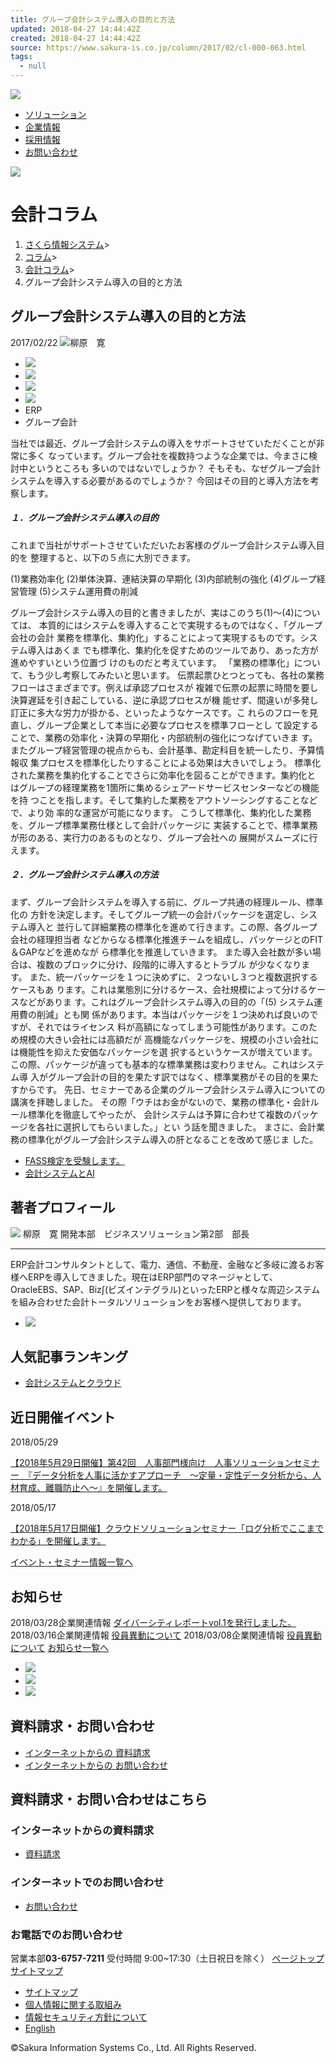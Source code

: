 ```yaml
---
title: グループ会計システム導入の目的と方法
updated: 2018-04-27 14:44:42Z
created: 2018-04-27 14:44:42Z
source: https://www.sakura-is.co.jp/column/2017/02/cl-000-063.html
tags:
  - null
---
```


[![](../_resources/b08e8227057ea7581371cbb4b34a43ab.png)](https://www.sakura-is.co.jp/)

- [ソリューション](https://www.sakura-is.co.jp/solution/)
- [企業情報](https://www.sakura-is.co.jp/corporate/)
- [採用情報](https://sakura-is.recruitment.jp/)
- [お問い合わせ](#)

![](../_resources/24c06a272efa8b5cf39e9fabb9989c92.png)

# 会計コラム

1. [さくら情報システム](https://www.sakura-is.co.jp/)>
2. [コラム](https://www.sakura-is.co.jp/column/)>
3. [会計コラム](https://www.sakura-is.co.jp/column/account/)>
4. グループ会計システム導入の目的と方法

## グループ会計システム導入の目的と方法

2017/02/22
![](../_resources/8f5a1d068fc53006179bb300ab822637.png)柳原　寛

- [![](../_resources/ccc7622b58dac7efb0ea75d367c0c265.png)](#)
- [![](../_resources/6c2c5da1907407c56f0c0473bb9166a4.png)](#)
- [![](../_resources/2b3b6b532eced082e6da1ae3872bff1b.png)](#)
- [![](../_resources/3071b1fd31eb12e2493d9ee79df2c746.png)](#)
- ERP
- グループ会計

当社では最近、グループ会計システムの導入をサポートさせていただくことが非常に多く
なっています。グループ会社を複数持つような企業では、今まさに検討中というところも
多いのではないでしょうか？
そもそも、なぜグループ会計システムを導入する必要があるのでしょうか？
今回はその目的と導入方法を考察します。

##### １．グループ会計システム導入の目的

これまで当社がサポートさせていただいたお客様のグループ会計システム導入目的を
整理すると、以下の５点に大別できます。

(1)業務効率化
(2)単体決算、連結決算の早期化
(3)内部統制の強化
(4)グループ経営管理
(5)システム運用費の削減

グループ会計システム導入の目的と書きましたが、実はこのうち(1)～(4)については、
本質的にはシステムを導入することで実現するものではなく、「グループ会社の会計
業務を標準化、集約化」することによって実現するものです。システム導入はあくま
でも標準化、集約化を促すためのツールであり、あった方が進めやすいという位置づ
けのものだと考えています。
「業務の標準化」について、もう少し考察してみたいと思います。
伝票起票ひとつとっても、各社の業務フローはさまざまです。例えば承認プロセスが
複雑で伝票の起票に時間を要し決算遅延を引き起こしている、逆に承認プロセスが機
能せず、間違いが多発し訂正に多大な労力が掛かる、といったようなケースです。こ
れらのフローを見直し、グループ企業として本当に必要なプロセスを標準フローとし
て設定することで、業務の効率化・決算の早期化・内部統制の強化につなげていきま
す。
またグループ経営管理の視点からも、会計基準、勘定科目を統一したり、予算情報収
集プロセスを標準化したりすることによる効果は大きいでしょう。
標準化された業務を集約化することでさらに効率化を図ることができます。集約化と
はグループの経理業務を1箇所に集めるシェアードサービスセンターなどの機能を持
つことを指します。そして集約した業務をアウトソーシングすることなどで、より効
率的な運営が可能になります。
こうして標準化、集約化した業務を、グループ標準業務仕様として会計パッケージに
実装することで、標準業務が形のある、実行力のあるものとなり、グループ会社への
展開がスムーズに行えます。

##### ２．グループ会計システム導入の方法

まず、グループ会計システムを導入する前に、グループ共通の経理ルール、標準化の
方針を決定します。そしてグループ統一の会計パッケージを選定し、システム導入と
並行して詳細業務の標準化を進めて行きます。この際、各グループ会社の経理担当者
などからなる標準化推進チームを組成し、パッケージとのFIT＆GAPなどを進めなが
ら標準化を推進していきます。
また導入会社数が多い場合は、複数のブロックに分け、段階的に導入するとトラブル
が少なくなります。
また、統一パッケージを１つに決めずに、２つないし３つと複数選択するケースもあ
ります。これは業態別に分けるケース、会社規模によって分けるケースなどがありま
す。これはグループ会計システム導入の目的の「(5) システム運用費の削減」とも関
係があります。本当はパッケージを１つ決めれば良いのですが、それではライセンス
料が高額になってしまう可能性があります。このため規模の大きい会社には高額だが
高機能なパッケージを、規模の小さい会社には機能性を抑えた安価なパッケージを選
択するというケースが増えています。
この際、パッケージが違っても基本的な標準業務は変わりません。これはシステム導
入がグループ会計の目的を果たす訳ではなく、標準業務がその目的を果たすからです。
先日、セミナーである企業のグループ会計システム導入についての講演を拝聴しました。
その際「ウチはお金がないので、業務の標準化・会計ルール標準化を徹底してやったが、
会計システムは予算に合わせて複数のパッケージを各社に選択してもらいました。」とい
う話を聞きました。
まさに、会計業務の標準化がグループ会計システム導入の肝となることを改めて感じま
した。

- [FASS検定を受験します。](https://www.sakura-is.co.jp/column/2017/04/cl-000-069.html)
- [会計システムとAI](https://www.sakura-is.co.jp/column/2016/10/cl-000-054.html)

## 著者プロフィール

![](../_resources/8f5a1d068fc53006179bb300ab822637.png)
柳原　寛
開発本部　ビジネスソリューション第2部　部長
****

ERP会計コンサルタントとして、電力、通信、不動産、金融など多岐に渡るお客様へERPを導入してきました。現在はERP部門のマネージャとして、OracleEBS、SAP、Biz∫(ビズインテグラル)といったERPと様々な周辺システムを組み合わせた会計トータルソリューションをお客様へ提供しております。

- [![](../_resources/3f1da4e3553e54d2ddb459baf096accd.jpg)](https://www.sakura-is.co.jp/lp/nencho/)

## 人気記事ランキング

- [会計システムとクラウド](https://www.sakura-is.co.jp/column/2018/03/cl-000-101.html)

## 近日開催イベント

2018/05/29

[【2018年5月29日開催】第42回　人事部門様向け　人事ソリューションセミナー　『データ分析を人事に活かすアプローチ　～定量・定性データ分析から、人材育成、離職防止へ～』を開催します。](https://www.sakura-is.co.jp/events/tp-000-452.html)

2018/05/17

[【2018年5月17日開催】クラウドソリューションセミナー「ログ分析でここまでわかる」を開催します。](https://www.sakura-is.co.jp/events/tp-000-450.html)

[イベント・セミナー情報一覧へ](https://www.sakura-is.co.jp/events/)

## お知らせ

2018/03/28企業関連情報
[ダイバーシティレポートvol.1を発行しました。](https://www.sakura-is.co.jp/topics/tp-000-451.html)
2018/03/16企業関連情報
[役員異動について](https://www.sakura-is.co.jp/topics/tp-000-449.html)
2018/03/08企業関連情報
[役員異動について](https://www.sakura-is.co.jp/topics/tp-000-448.html)
[お知らせ一覧へ](https://www.sakura-is.co.jp/topics/)

- [![](../_resources/515e5a29180afbe50fbdca986a25bb4c.jpg)](https://www.sakura-is.co.jp/solution/core/)
- [![](../_resources/34b9a0fc3eda3c1e8b1013e1669b2766.jpg)](https://www.sakura-is.co.jp/clouds/)
- [![](../_resources/c5e5241c9826df4c3882382170def0f4.jpg)](https://www.sakura-is.co.jp/qualities/)

## 資料請求・お問い合わせ

- [インターネットからの 資料請求](#)
- [インターネットからの お問い合わせ](#)

## 資料請求・お問い合わせはこちら

### インターネットからの資料請求

- [資料請求](#)

### インターネットでのお問い合わせ

- [お問い合わせ](#)

### お電話でのお問い合わせ

営業本部**03-6757-7211**
受付時間 9:00~17:30（土日祝日を除く）
[ページトップ](https://www.sakura-is.co.jp/column/2017/02/cl-000-063.html#platform)
[サイトマップ](#)

- [サイトマップ](https://www.sakura-is.co.jp/sitemap/)
- [個人情報に関する取組み](https://www.sakura-is.co.jp/corporate/privacy/)
- [情報セキュリティ方針について](https://www.sakura-is.co.jp/corporate/guideline/)
- [English](https://www.sakura-is.co.jp/corporate/en/index.html)

©Sakura Information Systems Co., Ltd. All Rights Reserved.
<div style="display: none;">

</div>